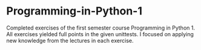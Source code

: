 # Programming-in-Python-1
Completed exercises of the first semester course Programming in Python 1.
All exercises yielded full points in the given unittests.
I focused on applying new knowledge from the lectures in each exercise.

